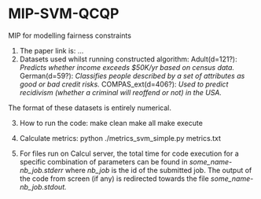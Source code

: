 # MIP-SVM-QCQP
MIP for modelling fairness constraints

1. The paper link is: ...
2. Datasets used whilst running constructed algorithm: 
            Adult(d=121?): _Predicts whether income exceeds $50K/yr based on census data._
            German(d=59?): _Classifies people described by a set of attributes as good or bad credit risks._
            COMPAS_ext(d=406?): _Used to predict recidivism (whether a criminal will reoffend or not) in the USA._
            
The format of these datasets is entirely numerical. 
            
3. How to run the code:
          make clean
          make all
          make execute
          
4. Calculate metrics: python ./metrics_svm_simple.py metrics.txt
5. For files run on Calcul server, the total time for code execution for a specific combination of parameters can be found in _some_name-nb_job.stderr_ where _nb_job_ is the id of the submitted job. The output of the code from screen (if any) is redirected towards the file _some_name-nb_job.stdout._

